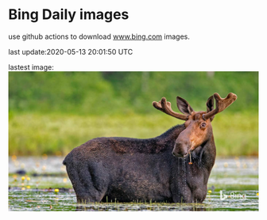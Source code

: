 # Bing Daily images

use github actions to download www.bing.com images.

last update:2020-05-13 20:01:50 UTC

lastest image:
![](images/MooseWatching.jpg)